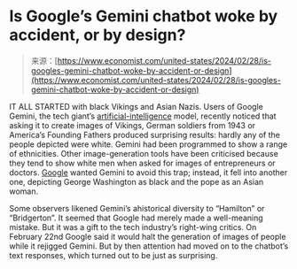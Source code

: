 <!--yml
category: 未分类
date: 2024-05-29 13:26:54
-->

# Is Google’s Gemini chatbot woke by accident, or by design?

> 来源：[https://www.economist.com/united-states/2024/02/28/is-googles-gemini-chatbot-woke-by-accident-or-design](https://www.economist.com/united-states/2024/02/28/is-googles-gemini-chatbot-woke-by-accident-or-design)

IT ALL STARTED with black Vikings and Asian Nazis. Users of Google Gemini, the tech giant’s [artificial-intelligence](https://www.economist.com/topics/artificial-intelligence) model, recently noticed that asking it to create images of Vikings, German soldiers from 1943 or America’s Founding Fathers produced surprising results: hardly any of the people depicted were white. Gemini had been programmed to show a range of ethnicities. Other image-generation tools have been criticised because they tend to show white men when asked for images of entrepreneurs or doctors. [Google](https://www.economist.com/science-and-technology/2023/11/29/a-google-ai-has-discovered-22m-materials-unknown-to-science) wanted Gemini to avoid this trap; instead, it fell into another one, depicting George Washington as black and the pope as an Asian woman.

Some observers likened Gemini’s ahistorical diversity to “Hamilton” or “Bridgerton”. It seemed that Google had merely made a well-meaning mistake. But it was a gift to the tech industry’s right-wing critics. On February 22nd Google said it would halt the generation of images of people while it rejigged Gemini. But by then attention had moved on to the chatbot’s text responses, which turned out to be just as surprising.